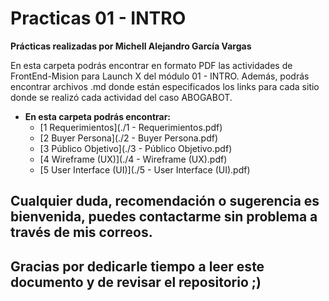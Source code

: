 # Practicas 01 - INTRO

**Prácticas realizadas por Michell Alejandro García Vargas**

En esta carpeta podrás encontrar en formato PDF las actividades de FrontEnd-Mision para Launch X del módulo 01 - INTRO.
Además, podrás encontrar archivos .md donde están especificados los links para cada sitio donde se realizó cada actividad del caso ABOGABOT.

- **En esta carpeta podrás encontrar:**
	- [1 Requerimientos](./1 - Requerimientos.pdf)
	- [2 Buyer Persona](./2 - Buyer Persona.pdf)
	- [3 Público Objetivo](./3 - Público Objetivo.pdf)
	- [4 Wireframe (UX)](./4 - Wireframe (UX).pdf)
	- [5 User Interface (UI)](./5 - User Interface (UI).pdf)

## Cualquier duda, recomendación o sugerencia es bienvenida, puedes contactarme sin problema a través de mis correos.

## Gracias por dedicarle tiempo a leer este documento y de revisar el repositorio ;)

